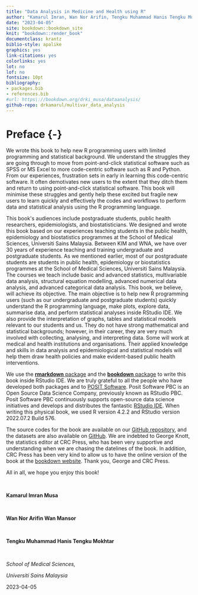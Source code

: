 ```yaml
---
title: "Data Analysis in Medicine and Health using R"
author: "Kamarul Imran, Wan Nor Arifin, Tengku Muhammad Hanis Tengku Mokhtar"
date: "2023-04-05"
site: bookdown::bookdown_site
knit: "bookdown::render_book"
documentclass: krantz
biblio-style: apalike
graphics: yes
link-citations: yes
colorlinks: yes
lot: no
lof: no
fontsize: 10pt
bibliography:
- packages.bib
- references.bib
#url: https\://bookdown.org/drki_musa/dataanalysis/
github-repo: drkamarul/multivar_data_analysis
---
```



<!-- ```{r setup, include=FALSE} -->
<!-- knitr::opts_chunk$set(echo = TRUE, strip.white = TRUE, message = FALSE, error = FALSE) -->
<!-- knitr::opts_chunk$set(out.width = "70%", out.extra = "keepaspectratio", fig.asp = 1, fig.align = "center") -->
<!-- #knitr::opts_chunk$set(out.width = "70%", fig.align = "center") -->
<!-- ``` -->




# Preface {-}

We wrote this book to help new R programming users with limited programming and statistical background. We understand the struggles they are going through to move from point-and-click statistical software such as SPSS or MS Excel to more code-centric software such as R and Python. From our experiences, frustration sets in early in learning this code-centric software. It often demotivates new users to the extent that they ditch them and return to using point-and-click statistical software. This book will minimise these struggles and gently help these excited but fragile new users to learn quickly and effectively the codes and workflows to perform data and statistical analysis using the R programming language.  

This book's audiences include postgraduate students, public health researchers, epidemiologists, and biostatisticians. We designed and wrote this book based on our experiences teaching students in the public health, epidemiology and biostatistics programmes at the School of Medical Sciences, Universiti Sains Malaysia. Between KIM and WNA, we have over 30 years of experience teaching and training undergraduate and postgraduate students. As we mentioned earlier, most of our postgraduate students are students in public health, epidemiology or biostatistics programmes at the School of Medical Sciences, Universiti Sains Malaysia. The courses we teach include basic and advanced statistics, multivariable data analysis, structural equation modelling, advanced numerical data analysis, and advanced categorical data analysis. This book, we believe, will achieve its objective. The main objective is to help new R programming users (such as our undergraduate and postgraduate students) quickly understand the R programming language, make plots, explore data, summarise data, and perform statistical analyses inside RStudio IDE. We also provide the interpretation of graphs, tables and statistical models relevant to our students and us. They do not have strong mathematical and statistical backgrounds; however, in their career, they are very much involved with collecting, analysing, and interpreting data. Some will work at medical and health institutions and organisations. Their applied knowledge and skills in data analysis and epidemiological and statistical models will help them draw health policies and make evident-based public health interventions.        

We use the [**rmarkdown** package](https://rmarkdown.rstudio.com/) and the [**bookdown** package](https://github.com/rstudio/bookdown) to write this book inside RStudio IDE. We are truly grateful to all the people who have developed both packages and to [POSIT Software](https://posit.co/). Posit Software PBC is an Open Source Data Science Company, previously known as RStudio PBC. Posit Software PBC continuously supports open-source data science initiatives and develops and distributes the fantastic [RStudio IDE](https://posit.co/products/open-source/rstudio/). When writing this physical book, we used R version 4.2.2 and RStudio version 2022.07.2 Build 576. 

The source codes for the book are available on our [GitHub repository](https://github.com/drkamarul/multivar_data_analysis), and the datasets are also available on [GitHub](https://github.com/drkamarul/multivar_data_analysis/tree/main/data). We are indebted to George Knott, the statistics editor at CRC Press, who has been very supportive and understanding when we are chasing the datelines of the book. In addition, CRC Press has been very kind to allow us to have the online version of the book at the [bookdown website](https://bookdown.org/drki_musa/dataanalysis/). Thank you, George and CRC Press. 


All in all, we hope you enjoy this book!


<p>&nbsp;</p>


**Kamarul Imran Musa**
<p>&nbsp;</p>

**Wan Nor Arifin Wan Mansor**
<p>&nbsp;</p>

**Tengku Muhammad Hanis Tengku Mokhtar**
<p>&nbsp;</p>

*School of Medical Sciences,* 

*Universiti Sains Malaysia*

2023-04-05



